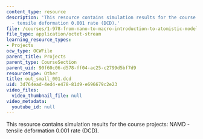 ```yaml
---
content_type: resource
description: 'This resource contains simulation results for the course projects: NAMD
  - tensile deformation 0.001 rate (DCD).'
file: /courses/1-978-from-nano-to-macro-introduction-to-atomistic-modeling-techniques-january-iap-2007/3d764ead4ed4e47881d9e696679c2e23_out_small_001.dcd
file_type: application/octet-stream
learning_resource_types:
- Projects
ocw_type: OCWFile
parent_title: Projects
parent_type: CourseSection
parent_uid: 90f60c06-d578-ff04-ac25-c2799d5bf7d9
resourcetype: Other
title: out_small_001.dcd
uid: 3d764ead-4ed4-e478-81d9-e696679c2e23
video_files:
  video_thumbnail_file: null
video_metadata:
  youtube_id: null
---
```

This resource contains simulation results for the course projects: NAMD - tensile deformation 0.001 rate (DCD).